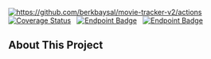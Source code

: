 <p align="left">
    <a href=""><img alt="https://github.com/berkbaysal/movie-tracker-v2/actions" src="https://img.shields.io/github/actions/workflow/status/berkbaysal/movie-tracker-v2/tests.yml?label=tests"/></a>&nbsp;&nbsp;
    <a href='https://coveralls.io/github/berkbaysal/movie-tracker-v2?branch=main'><img src='https://coveralls.io/repos/github/berkbaysal/movie-tracker-v2/badge.svg?branch=main' alt='Coverage Status' /></a>&nbsp;&nbsp;
    <a href="https://movie-tracker-deploy.netlify.app/"><img alt="Endpoint Badge" src="https://img.shields.io/endpoint?url=https%3A%2F%2Fbadge-api.vercel.app%2Fapi%2FgetSiteStatus%3Furl%3Dhttps%3A%2F%2Fmovie-tracker-deploy.netlify.app%26title%3Dsite"></a>&nbsp;&nbsp;
    <a href="https://movie-tracker-storybook.netlify.app/"><img alt="Endpoint Badge" src="https://img.shields.io/endpoint?url=https%3A%2F%2Fbadge-api.vercel.app%2Fapi%2FgetSiteStatus%3Furl%3Dhttps%3A%2F%2Fmovie-tracker-storybook.netlify.app%26title%3Dstorybook%26color%3Dff4885"></a>
</p>

## About This Project
